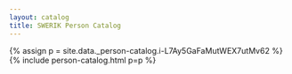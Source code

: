 ```yaml
---
layout: catalog
title: SWERIK Person Catalog
---
```

{% assign p = site.data._person-catalog.i-L7Ay5GaFaMutWEX7utMv62 %}
{% include person-catalog.html p=p %}

